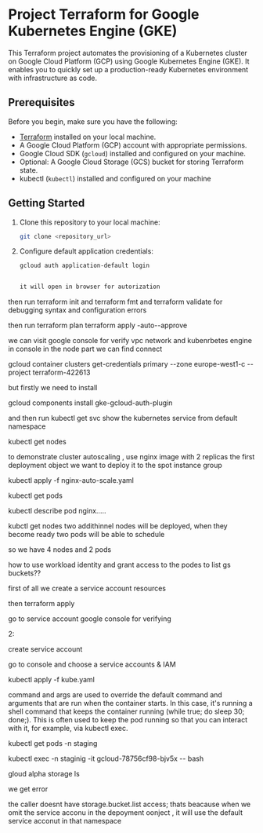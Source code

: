 # Project Terraform for Google Kubernetes Engine (GKE)

This Terraform project automates the provisioning of a Kubernetes cluster on Google Cloud Platform (GCP) using Google Kubernetes Engine (GKE). It enables you to quickly set up a production-ready Kubernetes environment with infrastructure as code.

## Prerequisites

Before you begin, make sure you have the following:

- [Terraform](https://www.terraform.io/) installed on your local machine.
- A Google Cloud Platform (GCP) account with appropriate permissions.
- Google Cloud SDK (`gcloud`) installed and configured on your machine.
- Optional: A Google Cloud Storage (GCS) bucket for storing Terraform state.
- kubectl (`kubectl`) installed and configured on your machine

## Getting Started

1. Clone this repository to your local machine:

   ```bash
   git clone <repository_url>


2. Configure default application credentials:

   ```bash
   gcloud auth application-default login


   it will open in browser for autorization

then run terraform init and terraform fmt and terraform validate for debugging syntax and configuration errors

then run terraform plan 
terraform apply -auto--approve


we can visit google console for verify vpc network and kubenrbetes engine
in console in the node part we can find connect 

gcloud container clusters get-credentials primary --zone europe-west1-c --project terraform-422613

but firstly we need to install 

gcloud components install gke-gcloud-auth-plugin  

and then run 
kubectl get svc
show the kubernetes service from default namespace

kubectl get nodes

to demonstrate cluster autoscaling , use nginx image with 2 replicas
the first deployment object
we want to deploy it to the spot instance group 

kubectl apply -f nginx-auto-scale.yaml

kubectl get pods

kubectl describe pod nginx.....


kubctl get nodes 
two addithinnel nodes will be deployed, when they become ready two pods will be able to schedule


so we have 4 nodes and 2  pods

how to use workload identity and grant access to the podes to list gs buckets??

first of all we create a service account resources 

then terraform apply

go to service account google console for verifying

2: 

create service account

go to console and choose a service accounts & IAM

kubectl apply -f kube.yaml

command and args are used to override the default command and arguments that are run when the container starts. In this case, it's running a shell command that keeps the container running (while true; do sleep 30; done;). This is often used to keep the pod running so that you can interact with it, for example, via kubectl exec.

kubectl get pods -n staging

kubectl exec -n staginig -it gcloud-78756cf98-bjv5x -- bash

gloud alpha storage ls

we get error

the caller doesnt have storage.bucket.list access; thats beacause when we omit the service acconu in the depoyment oonject , it will use the default service acconut in that namespace

